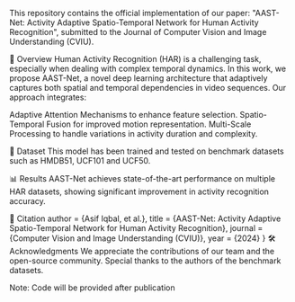 This repository contains the official implementation of our paper:
"AAST-Net: Activity Adaptive Spatio-Temporal Network for Human Activity Recognition", submitted to the Journal of Computer Vision and Image Understanding (CVIU).

📌 Overview
Human Activity Recognition (HAR) is a challenging task, especially when dealing with complex temporal dynamics. In this work, we propose AAST-Net, a novel deep learning architecture that adaptively captures both spatial and temporal dependencies in video sequences. Our approach integrates:

Adaptive Attention Mechanisms to enhance feature selection.
Spatio-Temporal Fusion for improved motion representation.
Multi-Scale Processing to handle variations in activity duration and complexity.


📝 Dataset
This model has been trained and tested on benchmark datasets such as HMDB51, UCF101 and UCF50. 

📊 Results
AAST-Net achieves state-of-the-art performance on multiple HAR datasets, showing significant improvement in activity recognition accuracy.

🔗 Citation
  author = {Asif Iqbal, et al.},
  title = {AAST-Net: Activity Adaptive Spatio-Temporal Network for Human Activity Recognition},
  journal = {Computer Vision and Image Understanding (CVIU)},
  year = {2024}
}
🛠️ Acknowledgments
We appreciate the contributions of our team and the open-source community. Special thanks to the authors of the benchmark datasets.

Note: Code will be provided after publication
